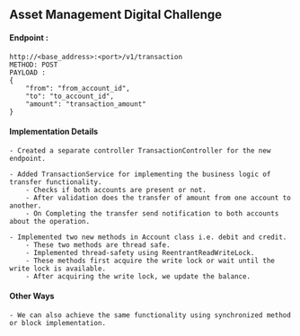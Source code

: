 ## Asset Management Digital Challenge

#### Endpoint :

    http://<base_address>:<port>/v1/transaction
    METHOD: POST
    PAYLOAD : 
    {
        "from": "from_account_id",
        "to": "to_account_id",
        "amount": "transaction_amount"
    }
    
#### Implementation Details
    
    - Created a separate controller TransactionController for the new endpoint.

    - Added TransactionService for implementing the business logic of transfer functionality.
        - Checks if both accounts are present or not.
        - After validation does the transfer of amount from one account to another.
        - On Completing the transfer send notification to both accounts about the operation.
    
    - Implemented two new methods in Account class i.e. debit and credit.
        - These two methods are thread safe.
        - Implemented thread-safety using ReentrantReadWriteLock.
        - These methods first acquire the write lock or wait until the write lock is available.
        - After acquiring the write lock, we update the balance.

#### Other Ways
    
    - We can also achieve the same functionality using synchronized method or block implementation.




